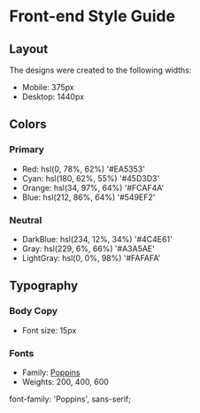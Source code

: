 # Front-end Style Guide

## Layout

The designs were created to the following widths:

- Mobile: 375px
- Desktop: 1440px

## Colors

### Primary

- Red: hsl(0, 78%, 62%)                 '#EA5353'
- Cyan: hsl(180, 62%, 55%)              '#45D3D3'
- Orange: hsl(34, 97%, 64%)                '#FCAF4A'
- Blue: hsl(212, 86%, 64%)              '#549EF2'

### Neutral

- DarkBlue: hsl(234, 12%, 34%)    '#4C4E61'
- Gray: hsl(229, 6%, 66%)       '#A3A5AE'
- LightGray: hsl(0, 0%, 98%)         '#FAFAFA'

## Typography

### Body Copy

- Font size: 15px

### Fonts

- Family: [Poppins](https://fonts.google.com/specimen/Poppins)
- Weights: 200, 400, 600


font-family: 'Poppins', sans-serif;
